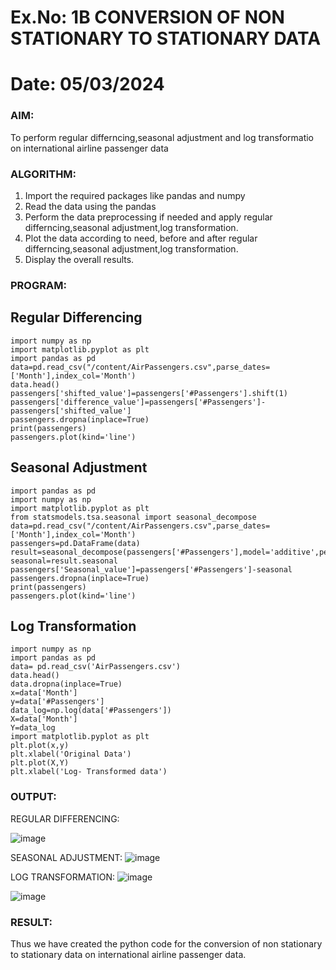 # Ex.No: 1B                     CONVERSION OF NON STATIONARY TO STATIONARY DATA
# Date: 05/03/2024

### AIM:
To perform regular differncing,seasonal adjustment and log transformatio on international airline passenger data
### ALGORITHM:
1. Import the required packages like pandas and numpy
2. Read the data using the pandas
3. Perform the data preprocessing if needed and apply regular differncing,seasonal adjustment,log transformation.
4. Plot the data according to need, before and after regular differncing,seasonal adjustment,log transformation.
5. Display the overall results.
### PROGRAM:
## Regular Differencing
```
import numpy as np
import matplotlib.pyplot as plt
import pandas as pd
data=pd.read_csv("/content/AirPassengers.csv",parse_dates=['Month'],index_col='Month')
data.head()
passengers['shifted_value']=passengers['#Passengers'].shift(1)
passengers['difference_value']=passengers['#Passengers']-passengers['shifted_value']
passengers.dropna(inplace=True)
print(passengers)
passengers.plot(kind='line')
```

## Seasonal Adjustment
```
import pandas as pd
import numpy as np
import matplotlib.pyplot as plt
from statsmodels.tsa.seasonal import seasonal_decompose
data=pd.read_csv("/content/AirPassengers.csv",parse_dates=['Month'],index_col='Month')
passengers=pd.DataFrame(data)
result=seasonal_decompose(passengers['#Passengers'],model='additive',period=1)
seasonal=result.seasonal
passengers['Seasonal_value']=passengers['#Passengers']-seasonal
passengers.dropna(inplace=True)
print(passengers)
passengers.plot(kind='line')
```
## Log Transformation
```
import numpy as np
import pandas as pd
data= pd.read_csv('AirPassengers.csv')
data.head()
data.dropna(inplace=True)
x=data['Month']
y=data['#Passengers']
data_log=np.log(data['#Passengers'])
X=data['Month']
Y=data_log
import matplotlib.pyplot as plt
plt.plot(x,y)
plt.xlabel('Original Data')
plt.plot(X,Y)
plt.xlabel('Log- Transformed data')
```

### OUTPUT:

REGULAR DIFFERENCING:

![image](https://github.com/vikashsenthil21/TSA_EXP1B/assets/119433834/5853e44d-54ec-45f0-bea8-695711416c97)





SEASONAL ADJUSTMENT:
![image](https://github.com/vikashsenthil21/TSA_EXP1B/assets/119433834/88efc5c3-dddb-4f0d-bfa1-3057d896fa29)



LOG TRANSFORMATION:
![image](https://github.com/vikashsenthil21/TSA_EXP1B/assets/119433834/3221aa43-117b-4584-b1b7-007932e2fbfe)

![image](https://github.com/vikashsenthil21/TSA_EXP1B/assets/119433834/64674116-971e-4b43-91bd-c978dcac9af0)






### RESULT:
Thus we have created the python code for the conversion of non stationary to stationary data on international airline passenger
data.
